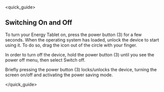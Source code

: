 <quick_guide>
##  Switching On and Off

To turn your Energy Tablet on, press the power button (3) for a few seconds. When the operating system has loaded, unlock the device to start using it. To do so, drag the icon out of the circle with your finger.

In order to turn off the device, hold the power button (3) until you see the power off 
menu, then select Switch off.

Briefly pressing the power button (3) locks/unlocks the device, turning the screen on/off and activating the power saving mode.

</quick_guide>
